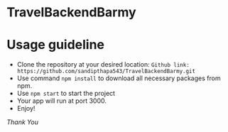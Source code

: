 # TravelBackendBarmy
# Usage guideline

- Clone the repository at your desired location: `Github link: https://github.com/sandipthapa543/TravelBackendBarmy.git`
- Use command `npm install` to download all necessary packages from npm.
- Use `npm start` to start the project
- Your app will run at port 3000.
- Enjoy!

_Thank You_
